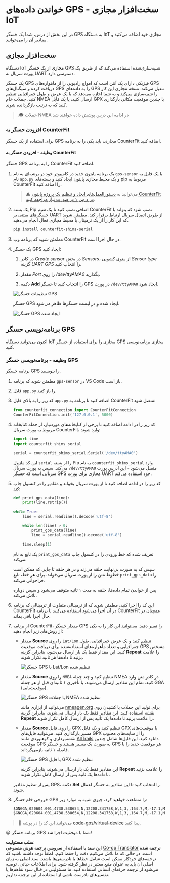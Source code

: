 <!--
CO_OP_TRANSLATOR_METADATA:
{
  "original_hash": "64f18a8f8aaa1fef5e7320e0992d8b3a",
  "translation_date": "2025-08-25T22:58:03+00:00",
  "source_file": "3-transport/lessons/1-location-tracking/virtual-device-gps-sensor.md",
  "language_code": "fa"
}
-->
# خواندن داده‌های GPS - سخت‌افزار مجازی IoT

در این بخش از درس، شما یک حسگر GPS به دستگاه IoT مجازی خود اضافه می‌کنید و مقادیر آن را می‌خوانید.

## سخت‌افزار مجازی

دستگاه IoT مجازی از یک حسگر GPS شبیه‌سازی‌شده استفاده می‌کند که از طریق یک پورت سریال به UART دسترسی دارد.

یک حسگر GPS فیزیکی دارای یک آنتن است که امواج رادیویی را از ماهواره‌های GPS دریافت کرده و سیگنال‌های GPS را به داده‌های GPS تبدیل می‌کند. نسخه مجازی این کار را شبیه‌سازی می‌کند و به شما اجازه می‌دهد که یا یک عرض و طول جغرافیایی تنظیم کنید، جملات خام NMEA ارسال کنید، یا یک فایل GPX با چندین موقعیت مکانی بارگذاری کنید که به ترتیب بازگردانده شوند.

> 🎓 جملات NMEA در ادامه این درس پوشش داده خواهند شد

### افزودن حسگر به CounterFit

برای استفاده از یک حسگر GPS مجازی، باید یکی را به برنامه CounterFit اضافه کنید.

#### وظیفه - افزودن حسگر به CounterFit

حسگر GPS را به برنامه CounterFit اضافه کنید.

1. یک برنامه پایتون جدید در کامپیوتر خود در پوشه‌ای به نام `gps-sensor` با یک فایل به نام `app.py` و یک محیط مجازی پایتون ایجاد کنید و بسته‌های pip مربوط به CounterFit را اضافه کنید.

    > ⚠️ می‌توانید به [دستورالعمل‌های ایجاد و تنظیم یک پروژه پایتون CounterFit در درس ۱ در صورت نیاز مراجعه کنید](../../../1-getting-started/lessons/1-introduction-to-iot/virtual-device.md).

1. یک بسته Pip اضافی نصب کنید تا یک شیم CounterFit نصب شود که بتواند با حسگرهای مبتنی بر UART از طریق اتصال سریال ارتباط برقرار کند. مطمئن شوید که این کار را از یک ترمینال با محیط مجازی فعال انجام می‌دهید.

    ```sh
    pip install counterfit-shims-serial
    ```

1. مطمئن شوید که برنامه وب CounterFit در حال اجرا است.

1. یک حسگر GPS ایجاد کنید:

    1. در کادر *Create sensor* در بخش *Sensors*، از منوی کشویی *Sensor type* گزینه *UART GPS* را انتخاب کنید.

    1. مقدار *Port* را روی */dev/ttyAMA0* بگذارید.

    1. دکمه **Add** را انتخاب کنید تا حسگر GPS در پورت `/dev/ttyAMA0` ایجاد شود.

    ![تنظیمات حسگر GPS](../../../../../translated_images/counterfit-create-gps-sensor.6385dc9357d85ad1d47b4abb2525e7651fd498917d25eefc5a72feab09eedc70.fa.png)

    حسگر GPS ایجاد شده و در لیست حسگرها ظاهر می‌شود.

    ![حسگر GPS ایجاد شده](../../../../../translated_images/counterfit-gps-sensor.3fbb15af0a5367566f2f11324ef5a6f30861cdf2b497071a5e002b7aa473550e.fa.png)

## برنامه‌نویسی حسگر GPS

اکنون می‌توانید دستگاه IoT مجازی را برای استفاده از حسگر GPS مجازی برنامه‌نویسی کنید.

### وظیفه - برنامه‌نویسی حسگر GPS

برنامه حسگر GPS را بنویسید.

1. مطمئن شوید که برنامه `gps-sensor` در VS Code باز است.

1. فایل `app.py` را باز کنید.

1. کد زیر را به بالای فایل `app.py` اضافه کنید تا برنامه به CounterFit متصل شود:

    ```python
    from counterfit_connection import CounterFitConnection
    CounterFitConnection.init('127.0.0.1', 5000)
    ```

1. کد زیر را در ادامه اضافه کنید تا برخی از کتابخانه‌های موردنیاز، از جمله کتابخانه مربوط به پورت سریال CounterFit، وارد شوند:

    ```python
    import time
    import counterfit_shims_serial
    
    serial = counterfit_shims_serial.Serial('/dev/ttyAMA0')
    ```

    این کد ماژول `serial` را از بسته Pip به نام `counterfit_shims_serial` وارد می‌کند. سپس به پورت سریال `/dev/ttyAMA0` متصل می‌شود - این آدرس پورت سریالی است که حسگر GPS مجازی برای پورت UART خود استفاده می‌کند.

1. کد زیر را در ادامه اضافه کنید تا از پورت سریال بخواند و مقادیر را در کنسول چاپ کند:

    ```python
    def print_gps_data(line):
        print(line.rstrip())
    
    while True:
        line = serial.readline().decode('utf-8')
    
        while len(line) > 0:
            print_gps_data(line)
            line = serial.readline().decode('utf-8')
    
        time.sleep(1)
    ```

    یک تابع به نام `print_gps_data` تعریف شده که خط ورودی را در کنسول چاپ می‌کند.

    سپس کد به صورت بی‌نهایت حلقه می‌زند و در هر حلقه تا جایی که ممکن است خطوط متن را از پورت سریال می‌خواند. برای هر خط، تابع `print_gps_data` را فراخوانی می‌کند.

    پس از خواندن تمام داده‌ها، حلقه به مدت ۱ ثانیه متوقف می‌شود و سپس دوباره تلاش می‌کند.

1. این کد را اجرا کنید، مطمئن شوید که از ترمینالی متفاوت از ترمینالی که برنامه CounterFit در آن اجرا می‌شود استفاده می‌کنید تا برنامه CounterFit همچنان در حال اجرا باقی بماند.

1. از برنامه CounterFit، مقدار حسگر GPS را تغییر دهید. می‌توانید این کار را به یکی از روش‌های زیر انجام دهید:

    * مقدار **Source** را روی `Lat/Lon` تنظیم کنید و یک عرض جغرافیایی، طول جغرافیایی و تعداد ماهواره‌های استفاده‌شده برای دریافت موقعیت GPS مشخص کنید. این مقدار فقط یک بار ارسال می‌شود، بنابراین گزینه **Repeat** را علامت بزنید تا داده‌ها هر ثانیه تکرار شوند.

      ![حسگر GPS با Lat/Lon تنظیم شده](../../../../../translated_images/counterfit-gps-sensor-latlon.008c867d75464fbe7f84107cc57040df565ac07cb57d2f21db37d087d470197d.fa.png)

    * مقدار **Source** را روی `NMEA` تنظیم کنید و چند جمله NMEA در کادر متن وارد کنید. تمام این مقادیر ارسال می‌شوند، با تأخیری ۱ ثانیه‌ای قبل از هر جمله GGA (موقعیت‌یابی).

      ![حسگر GPS با جملات NMEA تنظیم شده](../../../../../translated_images/counterfit-gps-sensor-nmea.c62eea442171e17e19528b051b104cfcecdc9cd18db7bc72920f29821ae63f73.fa.png)

      می‌توانید از ابزاری مانند [nmeagen.org](https://www.nmeagen.org) برای تولید این جملات با کشیدن روی نقشه استفاده کنید. این مقادیر فقط یک بار ارسال می‌شوند، بنابراین گزینه **Repeat** را علامت بزنید تا داده‌ها یک ثانیه پس از ارسال کامل تکرار شوند.

    * مقدار **Source** را روی فایل GPX تنظیم کنید و یک فایل GPX با موقعیت‌های مسیر بارگذاری کنید. می‌توانید فایل‌های GPX را از سایت‌های محبوب نقشه‌برداری و کوهنوردی مانند [AllTrails](https://www.alltrails.com/) دانلود کنید. این فایل‌ها شامل چندین موقعیت GPS به صورت یک مسیر هستند و حسگر GPS هر موقعیت جدید را با فاصله ۱ ثانیه بازمی‌گرداند.

      ![حسگر GPS با فایل GPX تنظیم شده](../../../../../translated_images/counterfit-gps-sensor-gpxfile.8310b063ce8a425ccc8ebeec8306aeac5e8e55207f007d52c6e1194432a70cd9.fa.png)

      این مقادیر فقط یک بار ارسال می‌شوند، بنابراین گزینه **Repeat** را علامت بزنید تا داده‌ها یک ثانیه پس از ارسال کامل تکرار شوند.

    پس از تنظیم مقادیر GPS، دکمه **Set** را انتخاب کنید تا این مقادیر به حسگر اعمال شوند.

1. خروجی خام حسگر GPS را مشاهده خواهید کرد، چیزی شبیه به موارد زیر:

    ```output
    $GNGGA,020604.001,4738.538654,N,12208.341758,W,1,3,,164.7,M,-17.1,M,,*67
    $GNGGA,020604.001,4738.538654,N,12208.341758,W,1,3,,164.7,M,-17.1,M,,*67
    ```

> 💁 می‌توانید این کد را در پوشه [code-gps/virtual-device](../../../../../3-transport/lessons/1-location-tracking/code-gps/virtual-device) پیدا کنید.

😀 برنامه حسگر GPS شما با موفقیت اجرا شد!

**سلب مسئولیت**:  
این سند با استفاده از سرویس ترجمه هوش مصنوعی [Co-op Translator](https://github.com/Azure/co-op-translator) ترجمه شده است. در حالی که ما تلاش می‌کنیم دقت را حفظ کنیم، لطفاً توجه داشته باشید که ترجمه‌های خودکار ممکن است شامل خطاها یا نادرستی‌ها باشند. سند اصلی به زبان اصلی آن باید به عنوان منبع معتبر در نظر گرفته شود. برای اطلاعات حیاتی، توصیه می‌شود از ترجمه حرفه‌ای انسانی استفاده کنید. ما مسئولیتی در قبال سوء تفاهم‌ها یا تفسیرهای نادرست ناشی از استفاده از این ترجمه نداریم.